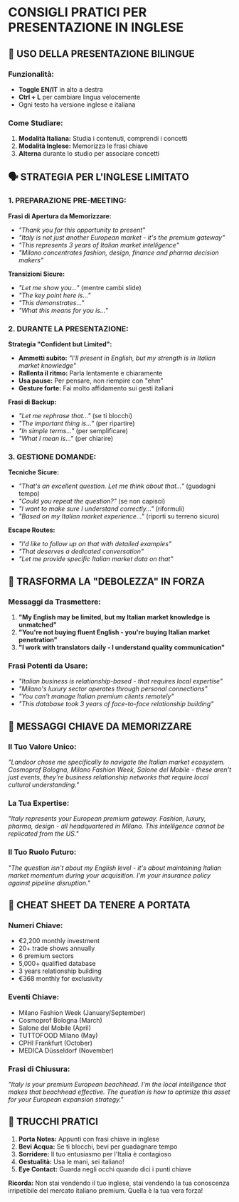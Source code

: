 # CONSIGLI PRATICI PER PRESENTAZIONE IN INGLESE

## 🔄 **USO DELLA PRESENTAZIONE BILINGUE**

### **Funzionalità:**
- **Toggle EN/IT** in alto a destra
- **Ctrl + L** per cambiare lingua velocemente
- Ogni testo ha versione inglese e italiana

### **Come Studiare:**
1. **Modalità Italiana:** Studia i contenuti, comprendi i concetti
2. **Modalità Inglese:** Memorizza le frasi chiave
3. **Alterna** durante lo studio per associare concetti

## 🗣️ **STRATEGIA PER L'INGLESE LIMITATO**

### **1. PREPARAZIONE PRE-MEETING:**

**Frasi di Apertura da Memorizzare:**
- *"Thank you for this opportunity to present"*
- *"Italy is not just another European market - it's the premium gateway"*
- *"This represents 3 years of Italian market intelligence"*
- *"Milano concentrates fashion, design, finance and pharma decision makers"*

**Transizioni Sicure:**
- *"Let me show you..."* (mentre cambi slide)
- *"The key point here is..."*
- *"This demonstrates..."*
- *"What this means for you is..."*

### **2. DURANTE LA PRESENTAZIONE:**

**Strategia "Confident but Limited":**
- **Ammetti subito:** *"I'll present in English, but my strength is in Italian market knowledge"*
- **Rallenta il ritmo:** Parla lentamente e chiaramente
- **Usa pause:** Per pensare, non riempire con "ehm"
- **Gesture forte:** Fai molto affidamento sui gesti italiani

**Frasi di Backup:**
- *"Let me rephrase that..."* (se ti blocchi)
- *"The important thing is..."* (per ripartire)
- *"In simple terms..."* (per semplificare)
- *"What I mean is..."* (per chiarire)

### **3. GESTIONE DOMANDE:**

**Tecniche Sicure:**
- *"That's an excellent question. Let me think about that..."* (guadagni tempo)
- *"Could you repeat the question?"* (se non capisci)
- *"I want to make sure I understand correctly..."* (riformuli)
- *"Based on my Italian market experience..."* (riporti su terreno sicuro)

**Escape Routes:**
- *"I'd like to follow up on that with detailed examples"*
- *"That deserves a dedicated conversation"*
- *"Let me provide specific Italian market data on that"*

## 💪 **TRASFORMA LA "DEBOLEZZA" IN FORZA**

### **Messaggi da Trasmettere:**
1. **"My English may be limited, but my Italian market knowledge is unmatched"**
2. **"You're not buying fluent English - you're buying Italian market penetration"**
3. **"I work with translators daily - I understand quality communication"**

### **Frasi Potenti da Usare:**
- *"Italian business is relationship-based - that requires local expertise"*
- *"Milano's luxury sector operates through personal connections"*
- *"You can't manage Italian premium clients remotely"*
- *"This database took 3 years of face-to-face relationship building"*

## 🎯 **MESSAGGI CHIAVE DA MEMORIZZARE**

### **Il Tuo Valore Unico:**
*"Landoor chose me specifically to navigate the Italian market ecosystem. Cosmoprof Bologna, Milano Fashion Week, Salone del Mobile - these aren't just events, they're business relationship networks that require local cultural understanding."*

### **La Tua Expertise:**
*"Italy represents your European premium gateway. Fashion, luxury, pharma, design - all headquartered in Milano. This intelligence cannot be replicated from the US."*

### **Il Tuo Ruolo Futuro:**
*"The question isn't about my English level - it's about maintaining Italian market momentum during your acquisition. I'm your insurance policy against pipeline disruption."*

## 📝 **CHEAT SHEET DA TENERE A PORTATA**

### **Numeri Chiave:**
- €2,200 monthly investment
- 20+ trade shows annually
- 6 premium sectors
- 5,000+ qualified database
- 3 years relationship building
- €368 monthly for exclusivity

### **Eventi Chiave:**
- Milano Fashion Week (January/September)
- Cosmoprof Bologna (March)
- Salone del Mobile (April)
- TUTTOFOOD Milano (May)
- CPHI Frankfurt (October)
- MEDICA Düsseldorf (November)

### **Frasi di Chiusura:**
*"Italy is your premium European beachhead. I'm the local intelligence that makes that beachhead effective. The question is how to optimize this asset for your European expansion strategy."*

## 🚀 **TRUCCHI PRATICI**

1. **Porta Notes:** Appunti con frasi chiave in inglese
2. **Bevi Acqua:** Se ti blocchi, bevi per guadagnare tempo
3. **Sorridere:** Il tuo entusiasmo per l'Italia è contagioso
4. **Gestualità:** Usa le mani, sei italiano!
5. **Eye Contact:** Guarda negli occhi quando dici i punti chiave

**Ricorda:** Non stai vendendo il tuo inglese, stai vendendo la tua conoscenza irripetibile del mercato italiano premium. Quella è la tua vera forza!